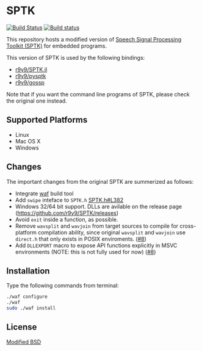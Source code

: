 # SPTK

[![Build Status](https://travis-ci.org/r9y9/SPTK.svg?branch=master)](https://travis-ci.org/r9y9/SPTK)
[![Build status](https://ci.appveyor.com/api/projects/status/8y2w0gbvve6anrsn/branch/master?svg=true)](https://ci.appveyor.com/project/r9y9/sptk/branch/master)

This repository hosts a modified version of [Speech Signal Processing Toolkit (SPTK)](http://sp-tk.sourceforge.net/) for embedded programs.

This version of SPTK is used by the following bindings:

- [r9y9/SPTK.jl](https://github.com/r9y9/SPTK.jl)
- [r9y9/pysptk](https://github.com/r9y9/pysptk)
- [r9y9/gossp](https://github.com/r9y9/gossp/tree/master/3rdparty/sptk)

Note that if you want the command line programs of SPTK, please check the original one instead.

## Supported Platforms

- Linux
- Mac OS X
- Windows

## Changes

The important changes from the original SPTK are summerized as follows:

- Integrate [waf](https://code.google.com/p/waf/) build tool
- Add `swipe` inteface to `SPTK.h` [SPTK.h#L382](https://github.com/r9y9/SPTK/blob/master/include/SPTK.h#L382)
- Windows 32/64 bit support. DLLs are avilable on the release page (https://github.com/r9y9/SPTK/releases)
- Avoid `exit` inside a function, as possible.
- Remove `wavsplit` and `wavjoin` from target sources to compile for cross-platform compilation ability, since original `wavsplit` and `wavjoin` use `direct.h` that only exists in POSIX enviroments. ([#8])
- Add `DLLEXPORT` macro to expose API functions explicitly in MSVC environments (NOTE: this is not fully used for now)  ([#8])

## Installation

Type the following commands from terminal:

```bash
./waf configure
./waf
sudo ./waf install
```

## License

[Modified BSD](./COPYING)


[#8]: https://github.com/r9y9/SPTK/pull/8